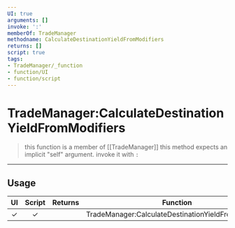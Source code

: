 ```yaml
---
UI: true
arguments: []
invoke: ':'
memberOf: TradeManager
methodname: CalculateDestinationYieldFromModifiers
returns: []
script: true
tags:
- TradeManager/_function
- function/UI
- function/script
---
```

# TradeManager:CalculateDestinationYieldFromModifiers
> this function is a member of [[TradeManager]]
> this method expects an implicit "self" argument. invoke it with `:`
-----
## Usage
|  UI | Script | Returns | Function | Arguments |
|:---:|:------:|-------:|:--------:|:---------|
|✓|✓||TradeManager:CalculateDestinationYieldFromModifiers||
